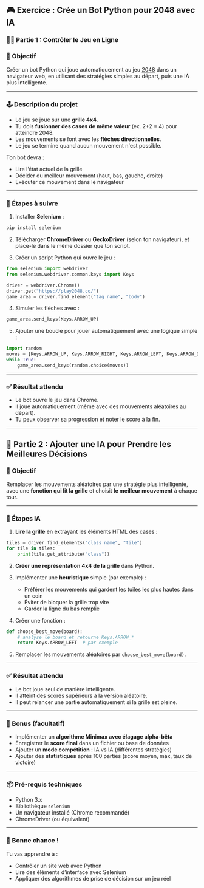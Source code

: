 ## 🎮 Exercice : Crée un Bot Python pour **2048** avec IA

### 🧑‍💻 Partie 1 : Contrôler le Jeu en Ligne

### 🎯 Objectif

Créer un bot Python qui joue automatiquement au jeu [2048](https://play2048.co/) dans un navigateur web, en utilisant des stratégies simples au départ, puis une IA plus intelligente.

---

### 🕹️ Description du projet

* Le jeu se joue sur une **grille 4x4**.
* Tu dois **fusionner des cases de même valeur** (ex. 2+2 = 4) pour atteindre 2048.
* Les mouvements se font avec les **flèches directionnelles**.
* Le jeu se termine quand aucun mouvement n'est possible.

Ton bot devra :

* Lire l’état actuel de la grille
* Décider du meilleur mouvement (haut, bas, gauche, droite)
* Exécuter ce mouvement dans le navigateur

---

### 🔧 Étapes à suivre

1. Installer **Selenium** :

```bash
pip install selenium
```

2. Télécharger **ChromeDriver** ou **GeckoDriver** (selon ton navigateur), et place-le dans le même dossier que ton script.

3. Créer un script Python qui ouvre le jeu :

```python
from selenium import webdriver
from selenium.webdriver.common.keys import Keys

driver = webdriver.Chrome()
driver.get("https://play2048.co/")
game_area = driver.find_element("tag name", "body")
```

4. Simuler les flèches avec :

```python
game_area.send_keys(Keys.ARROW_UP)
```

5. Ajouter une boucle pour jouer automatiquement avec une logique simple :

```python
import random
moves = [Keys.ARROW_UP, Keys.ARROW_RIGHT, Keys.ARROW_LEFT, Keys.ARROW_DOWN]
while True:
    game_area.send_keys(random.choice(moves))
```

---

### ✅ Résultat attendu

* Le bot ouvre le jeu dans Chrome.
* Il joue automatiquement (même avec des mouvements aléatoires au départ).
* Tu peux observer sa progression et noter le score à la fin.

---

## 🤖 Partie 2 : Ajouter une IA pour Prendre les Meilleures Décisions

### 🎯 Objectif

Remplacer les mouvements aléatoires par une stratégie plus intelligente, avec une **fonction qui lit la grille** et choisit **le meilleur mouvement** à chaque tour.

---

### 🧠 Étapes IA

1. **Lire la grille** en extrayant les éléments HTML des cases :

```python
tiles = driver.find_elements("class name", "tile")
for tile in tiles:
    print(tile.get_attribute("class"))
```

2. **Créer une représentation 4x4 de la grille** dans Python.

3. Implémenter une **heuristique** simple (par exemple) :

   * Préférer les mouvements qui gardent les tuiles les plus hautes dans un coin
   * Éviter de bloquer la grille trop vite
   * Garder la ligne du bas remplie

4. Créer une fonction :

```python
def choose_best_move(board):
    # analyse le board et retourne Keys.ARROW_*
    return Keys.ARROW_LEFT  # par exemple
```

5. Remplacer les mouvements aléatoires par `choose_best_move(board)`.

---

### ✅ Résultat attendu

* Le bot joue seul de manière intelligente.
* Il atteint des scores supérieurs à la version aléatoire.
* Il peut relancer une partie automatiquement si la grille est pleine.

---

### 🎁 Bonus (facultatif)

* Implémenter un **algorithme Minimax avec élagage alpha-bêta**
* Enregistrer le **score final** dans un fichier ou base de données
* Ajouter un **mode compétition** : IA vs IA (différentes stratégies)
* Ajouter des **statistiques** après 100 parties (score moyen, max, taux de victoire)

---

### 📦 Pré-requis techniques

* Python 3.x
* Bibliothèque `selenium`
* Un navigateur installé (Chrome recommandé)
* ChromeDriver (ou équivalent)

---

### 🚀 Bonne chance !

Tu vas apprendre à :

* Contrôler un site web avec Python
* Lire des éléments d’interface avec Selenium
* Appliquer des algorithmes de prise de décision sur un jeu réel

